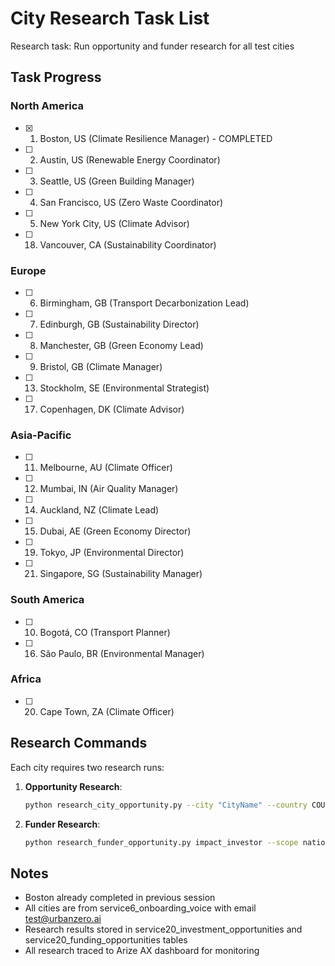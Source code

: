 # City Research Task List

Research task: Run opportunity and funder research for all test cities

## Task Progress

### North America

- [x] 1. Boston, US (Climate Resilience Manager) - COMPLETED
- [ ] 2. Austin, US (Renewable Energy Coordinator)
- [ ] 3. Seattle, US (Green Building Manager)
- [ ] 4. San Francisco, US (Zero Waste Coordinator)
- [ ] 5. New York City, US (Climate Advisor)
- [ ] 18. Vancouver, CA (Sustainability Coordinator)

### Europe

- [ ] 6. Birmingham, GB (Transport Decarbonization Lead)
- [ ] 7. Edinburgh, GB (Sustainability Director)
- [ ] 8. Manchester, GB (Green Economy Lead)
- [ ] 9. Bristol, GB (Climate Manager)
- [ ] 13. Stockholm, SE (Environmental Strategist)
- [ ] 17. Copenhagen, DK (Climate Advisor)

### Asia-Pacific

- [ ] 11. Melbourne, AU (Climate Officer)
- [ ] 12. Mumbai, IN (Air Quality Manager)
- [ ] 14. Auckland, NZ (Climate Lead)
- [ ] 15. Dubai, AE (Green Economy Director)
- [ ] 19. Tokyo, JP (Environmental Director)
- [ ] 21. Singapore, SG (Sustainability Manager)

### South America

- [ ] 10. Bogotá, CO (Transport Planner)
- [ ] 16. São Paulo, BR (Environmental Manager)

### Africa

- [ ] 20. Cape Town, ZA (Climate Officer)

## Research Commands

Each city requires two research runs:

1. **Opportunity Research**:
   ```bash
   python research_city_opportunity.py --city "CityName" --country COUNTRY_CODE --sector renewable_energy --range 1000000-10000000
   ```

2. **Funder Research**:
   ```bash
   python research_funder_opportunity.py impact_investor --scope national --countries "CountryName" --sectors renewable_energy,solar_energy --min 1000000 --max 10000000
   ```

## Notes

- Boston already completed in previous session
- All cities are from service6_onboarding_voice with email test@urbanzero.ai
- Research results stored in service20_investment_opportunities and service20_funding_opportunities tables
- All research traced to Arize AX dashboard for monitoring
